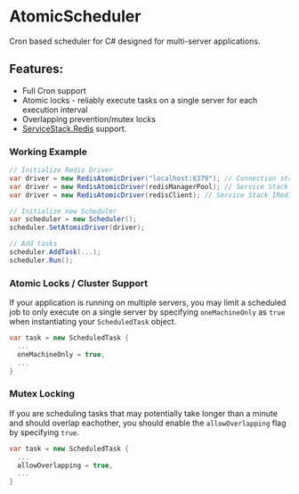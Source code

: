 # AtomicScheduler
Cron based scheduler for C# designed for multi-server applications.

## Features:
- Full Cron support
- Atomic locks - reliably execute tasks on a single server for each execution interval
- Overlapping prevention/mutex locks
- [ServiceStack.Redis](https://github.com/ServiceStack/ServiceStack.Redis) support.

### Working Example
```csharp
// Initialize Redis Driver
var driver = new RedisAtomicDriver("localhost:6379"); // Connection string, or one of the inheritable:
var driver = new RedisAtomicDriver(redisManagerPool); // Service Stack IRedisManagerPool
var driver = new RedisAtomicDriver(redisClient); // Service Stack IRedisClient

// Initialize new Scheduler
var scheduler = new Scheduler();
scheduler.SetAtomicDriver(driver);

// Add tasks
scheduler.AddTask(...);
scheduler.Run();

```

### Atomic Locks / Cluster Support
If your application is running on multiple servers, you may limit a scheduled job to only execute on a single server by specifying `oneMachineOnly` as `true` when instantiating your `ScheduledTask` object.
```csharp
var task = new ScheduledTask {
  ...
  oneMachineOnly = true,
  ...
}
```

### Mutex Locking
If you are scheduling tasks that may potentially take longer than a minute and should overlap eachother, you should enable the `allowOverlapping` flag by specifying `true`.
```csharp
var task = new ScheduledTask {
  ...
  allowOverlapping = true,
  ...
}
```
